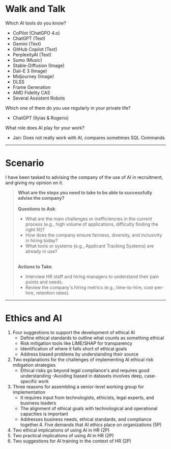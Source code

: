 # Walk and Talk
Which AI tools do you know?
- CoPilot (ChatGPO 4.o)
- ChatGPT (Text)
- Gemini (Text)
- GitHub Copilot (Text)
- PerplexityAI (Text)
- Sumo (Music)
- Stable-Diffusion (Image)
- Dali-E 3 (Image)
- Midjourney (Image)
- DLSS
- Frame Generation
- AMD Fidelity CAS
- Several Assistent Robots

Which one of them do you use regularly in your private life?
- ChatGPT (Ilyias & Rogerio)

What role does AI play for your work?
- Jan: Does not really work with AI, compares sometimes SQL Commands

---
# Scenario
I have been tasked to advising the company of the use of AI in recruitment, and giving my opinion on it.

> **What are the steps you need to take to be able to successfully advise the company?**
> <br><br>**Questions to Ask**:
> - What are the main challenges or inefficiencies in the current process (e.g., high volume of applications, difficulty finding the right fit)?
> - How does the company ensure fairness, diversity, and inclusivity in hiring today?
> - What tools or systems (e.g., Applicant Tracking Systems) are already in use?
>
> <br>**Actions to Take**:
> - Interview HR staff and hiring managers to understand their pain points and needs.
> - Review the company's hiring metrics (e.g., time-to-hire, cost-per-hire, retention rates).

---
# Ethics and AI
1.	Four suggestions to support the development of ethical AI
    - Define ethical standards to outline what counts as something ethical
    - Risk mitigation tools like LIME/SHAP for transparency
    - Identification of where it falls short of ethical goals
    - Address biased problems by understanding their source 
2.	Two explanations for the challenges of implementing AI ethical risk mitigation strategies
    - Ethical risks go beyond legal compliance's and requires good understanding
    -Avoiding biased in datasets involves deep, case-specific work
3.	Three reasons for assembling a senior-level working group for implementation
    - It requires input from technologists, ethicists, legal experts, and business leaders
    - The alignment of ethical goals with technological and operational capacities is important
    - Addresses business needs, ethical standards, and compliance together.4.	Five demands that AI ethics place on organizations (5P)
5.	Two ethical implications of using AI in HR (2P)
6.	Two practical implications of using AI in HR (2P)
7.	Two suggestions for AI training in the context of HR (2P)

